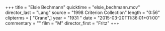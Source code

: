 +++
title = "Elsie Bechmann"
quicktime = "elsie_bechmann.mov"
director_last = "Lang"
source = "1998 Criterion Collection"
length = "0:56"
clipterms = [ "Crane",]
year = "1931 "
date = "2015-03-20T11:36:01+01:00"
commentary = ""
film = "M"
director_first = "Fritz"
+++
